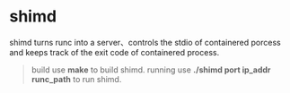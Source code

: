 # shimd
shimd turns runc into a server、controls the stdio of containered porcess and keeps track of the exit code of containered process.  
> build
use **make** to build shimd.
> running
use **./shimd port ip_addr runc_path** to run shimd.
